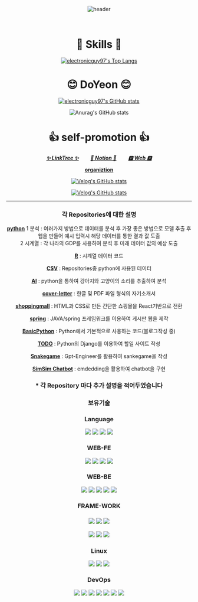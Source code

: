 <div align="center">
  
  ![header](https://capsule-render.vercel.app/api?type=cylinder&color=F0F8FF&height=150&section=header&text=Electronicguy97&fontColor=000000&fontSize=70&animation=fadeIn&fontAlignY=55)
  
<br>

# 🤺 Skills 🤺
[![electronicguy97's Top Langs](https://github-readme-stats.vercel.app/api/top-langs/?username=electronicguy97&layout=compact&theme=dark)](https://github.com/electronicguy97/github-readme-stats)

# 😊 DoYeon 😊
[![electronicguy97's GitHub stats](https://github-readme-stats.vercel.app/api?username=electronicguy97&show_icons=true&theme=dark)](https://github.com/anuraghazra/github-readme-stats#gh-dark-mode-only)

![Anurag's GitHub stats](https://github-readme-stats.vercel.app/api?username=electronicguy97&show_icons=true&theme=merko)

# 👍 self-promotion 👍
[***✨ LinkTree ✨***](https://linktr.ee/jayce_97)
  [***📄 Notion 📄***](https://jayce97.notion.site/jayce97/Resume-5bd13fbff11d491dbe1b5dd0e9ae2a0f)
  [***🅿️ Web 🅿️***](https://doyeon.netlify.app/)

**[organiztion](https://github.com/deeptudy)**

[![Velog's GitHub stats](https://velog-readme-2.vercel.app/api/badge-stats?name=jayce_97)](https://velog.io/@jayce_97)

[![Velog's GitHub stats](https://velog-readme-stats.vercel.app/api?name=jayce_97)](https://velog-readme-stats.vercel.app/api/redirect?name=jayce_97)

---
### 각 Repositories에 대한 설명
**[python](https://github.com/electronicguy97/python)**
	1 분석 : 여러가지 방법으로 데이터를 분석 후 가장 좋은 방법으로 모델 추출 후 웹을 만들어 예시 입력시 해당 데이터를 통한 결과 값 도출 <br>
	2 시계열 : 각 나라의 GDP를 사용하여 분석 후 미래 데이터 값의 예상 도출

**[R](https://github.com/electronicguy97/R)** : 시계열 데이터 코드

**[CSV](https://github.com/electronicguy97/csv)** : Repositories중 python에 사용된 데이터

**[AI](https://github.com/electronicguy97/AI)** : python을 통하여 강아지와 고양이의 소리를 추출하여 분석

**[cover-letter](https://github.com/electronicguy97/cover-letter)** : 한글 및 PDF 파일 형식의 자기소개서

**[shoppingmall](https://github.com/electronicguy97/shoppingmall)** : HTML과 CSS로 만든 간단한 쇼핑몰을 React기반으로 전환

**[spring](https://github.com/electronicguy97/spring)** : JAVA/spring 프레임워크를 이용하여 게시판 웹을 제작

**[BasicPython](https://github.com/electronicguy97/)** : Python에서 기본적으로 사용하는 코드(블로그작성 중)

**[TODO](https://github.com/electronicguy97/todo)** : Python의 Django를 이용하여 할일 사이트 작성

**[Snakegame](https://github.com/electronicguy97/snakegame)** : Gpt-Engineer를 활용하여 sankegame을 작성

**[SimSim Chatbot](https://github.com/electronicguy97/SimSim_chatbot)** : emdedding을 활용하여 chatbot을 구현

### * 각 Repository 마다 추가 설명을 적어두었습니다

### 보유기술

<h3>Language</h3>

<img src = "https://img.shields.io/badge/c++-00599C?style=for-the-badge&logo=c%2B%2B&logoColor=white">
<img src = "https://img.shields.io/badge/python-3776AB?style=for-the-badge&logo=python&logoColor=white">
<img src = "https://img.shields.io/badge/r-276DC3?style=for-the-badge&logo=r%2B%2B&logoColor=white">
<img src = "https://img.shields.io/badge/Java-007396?&style=for-the-badge&logo=Java&logoColor=white">

<h3>WEB-FE</h3>

<img src = "https://img.shields.io/badge/html5-E34F26?style=for-the-badge&logo=html5&logoColor=white">
<img src = "https://img.shields.io/badge/css-1572B6?style=for-the-badge&logo=css3&logoColor=white">
<img src = "https://img.shields.io/badge/javascript-F7DF1E?style=for-the-badge&logo=javascript&logoColor=black">
<img src = "https://img.shields.io/badge/jquery-0769AD?style=for-the-badge&logo=jquery&logoColor=white">

<h3>WEB-BE</h3>

<img src="https://img.shields.io/badge/mysql-4479A1?style=plastic&logo=mysql&logoColor=FFFFFF"/></a>
<img src="https://img.shields.io/badge/oracle-F80000?style=plastic&logo=oracle&logoColor=FFFFFF"/></a>
<img src="https://img.shields.io/badge/sqlite-003B57?style=plastic&logo=sqlite&logoColor=FFFFFF"/></a>
<img src="https://img.shields.io/badge/apachetomcat-F8DC75?style=plastic&logo=apachetomcat&logoColor=FFFFFF"/></a>
<img src="https://img.shields.io/badge/mybatis-FF69B4?style=plastic&logo=#4353FF&logoColor=FFFFFF"/></a>

<h3>FRAME-WORK<h3>
	
<img src="https://img.shields.io/badge/scikitlearn-F7931E?style=plastic&logo=scikitlearn&logoColor=F7931E"/>
<img src="https://img.shields.io/badge/TensorFlow-FF6F00?style=for-the-badge&logo=TensorFlow&logoColor=white">
<img src="https://img.shields.io/badge/PyTorch-EE4C2C?style=for-the-badge&logo=PyTorch&logoColor=white">

<img src="https://img.shields.io/badge/django-092E20?style=plastic&logo=django&logoColor=FFFFFF"/></a>
<img src="https://img.shields.io/badge/flask-000000?style=plastic&logo=flask&logoColor=FFFFFF"/></a>
<img src="https://img.shields.io/badge/spring-6DB33F?style=plastic&logo=spring&logoColor=FFFFFF"/></a>

<h3>Linux</h3>

<img src="https://img.shields.io/badge/ubuntu-E95420?style=plastic&logo=ubuntu&logoColor=FFFFFF"/></a>
<img src="https://img.shields.io/badge/centos-262577?style=plastic&logo=centos&logoColor=FFFFFF"/></a>
<img src="https://img.shields.io/badge/fedora-51A2DA?style=plastic&logo=fedora&logoColor=FFFFFF"/></a>

<h3>DevOps</h3>

<a href="https://git-scm.com/" onClick=""><img src="https://img.shields.io/badge/Git-F05032?style=flat-square&logo=Git&logoColor=white"/></a>
<a href="https://github.com/" onClick=""><img src="https://img.shields.io/badge/GitHub-181717?style=flat-square&logo=GitHub&logoColor=white"/></a>
<a href="https://www.notion.so/ko-kr" onClick=""><img src="https://img.shields.io/badge/Notion-000000?style=flat-square&logo=Notion&logoColor=white"/></a>
<a href="https://www.linux.org/" onClick=""><img src="https://img.shields.io/badge/Linux-FCC624?style=flat-square&logo=Linux&logoColor=white"/></a>
<a href="https://en.wikipedia.org/wiki/Shell_script" onClick=""><img src="https://img.shields.io/badge/Shell-5391FE?style=flat-square&logo=PowerShell&logoColor=white"/></a>
<a href="https://visualstudio.microsoft.com/ko/" onClick=""><img src="https://img.shields.io/badge/VS-5C2D91?style=flat-square&logo=Visual Studio&logoColor=white"/></a>
<a href="https://code.visualstudio.com/" onClick=""><img src="https://img.shields.io/badge/VSC-007ACC?style=flat-square&logo=Visual Studio Code&logoColor=white"/></a>

